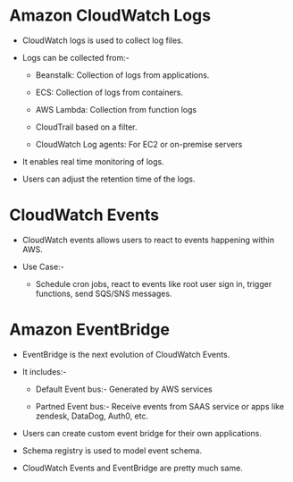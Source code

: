 # Amazon CloudWatch Logs

- CloudWatch logs is used to collect log files.

- Logs can be collected from:-
  
  - Beanstalk: Collection of logs from applications.
  
  - ECS: Collection of logs from containers.
  
  - AWS Lambda: Collection from function logs
  
  - CloudTrail based on a filter.
  
  - CloudWatch Log agents: For EC2 or on-premise servers

- It enables real time monitoring of logs.

- Users can adjust the retention time of the logs.

# CloudWatch Events

- CloudWatch events allows users to react to events happening within AWS.

- Use Case:-
  
  - Schedule cron jobs, react to events like root user sign in, trigger functions, send SQS/SNS messages.

# Amazon EventBridge

- EventBridge is the next evolution of CloudWatch Events.

- It includes:-
  
  - Default Event bus:- Generated by AWS services
  
  - Partned Event bus:- Receive events from SAAS service or apps like zendesk, DataDog, Auth0, etc.

- Users can create custom event bridge for their own applications.

- Schema registry is used to model event schema.

- CloudWatch Events and EventBridge are pretty much same.
















